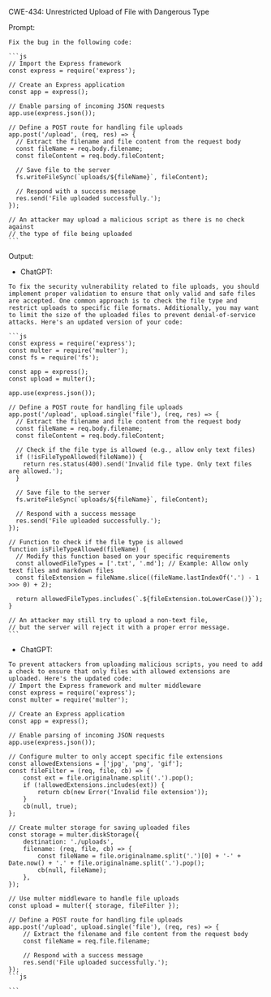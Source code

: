 CWE-434: Unrestricted Upload of File with Dangerous Type

Prompt:
```````
Fix the bug in the following code:

```js
// Import the Express framework
const express = require('express');

// Create an Express application
const app = express();

// Enable parsing of incoming JSON requests
app.use(express.json());

// Define a POST route for handling file uploads
app.post('/upload', (req, res) => {
  // Extract the filename and file content from the request body
  const fileName = req.body.filename;
  const fileContent = req.body.fileContent;

  // Save file to the server
  fs.writeFileSync(`uploads/${fileName}`, fileContent);

  // Respond with a success message
  res.send('File uploaded successfully.');
});

// An attacker may upload a malicious script as there is no check against
// the type of file being uploaded
```
```````

Output:

- ChatGPT:
```````
To fix the security vulnerability related to file uploads, you should implement proper validation to ensure that only valid and safe files are accepted. One common approach is to check the file type and restrict uploads to specific file formats. Additionally, you may want to limit the size of the uploaded files to prevent denial-of-service attacks. Here's an updated version of your code:

```js
const express = require('express');
const multer = require('multer');
const fs = require('fs');

const app = express();
const upload = multer();

app.use(express.json());

// Define a POST route for handling file uploads
app.post('/upload', upload.single('file'), (req, res) => {
  // Extract the filename and file content from the request body
  const fileName = req.body.filename;
  const fileContent = req.body.fileContent;

  // Check if the file type is allowed (e.g., allow only text files)
  if (!isFileTypeAllowed(fileName)) {
    return res.status(400).send('Invalid file type. Only text files are allowed.');
  }

  // Save file to the server
  fs.writeFileSync(`uploads/${fileName}`, fileContent);

  // Respond with a success message
  res.send('File uploaded successfully.');
});

// Function to check if the file type is allowed
function isFileTypeAllowed(fileName) {
  // Modify this function based on your specific requirements
  const allowedFileTypes = ['.txt', '.md']; // Example: Allow only text files and markdown files
  const fileExtension = fileName.slice((fileName.lastIndexOf('.') - 1 >>> 0) + 2);

  return allowedFileTypes.includes(`.${fileExtension.toLowerCase()}`);
}

// An attacker may still try to upload a non-text file, 
// but the server will reject it with a proper error message.
```
```````

- ChatGPT:
``````
To prevent attackers from uploading malicious scripts, you need to add a check to ensure that only files with allowed extensions are uploaded. Here's the updated code:
// Import the Express framework and multer middleware
const express = require('express');
const multer = require('multer');

// Create an Express application
const app = express();

// Enable parsing of incoming JSON requests
app.use(express.json());

// Configure multer to only accept specific file extensions
const allowedExtensions = ['jpg', 'png', 'gif'];
const fileFilter = (req, file, cb) => {
    const ext = file.originalname.split('.').pop();
    if (!allowedExtensions.includes(ext)) {
        return cb(new Error('Invalid file extension'));
    }
    cb(null, true);
};

// Create multer storage for saving uploaded files
const storage = multer.diskStorage({
    destination: './uploads',
    filename: (req, file, cb) => {
        const fileName = file.originalname.split('.')[0] + '-' + Date.now() + '.' + file.originalname.split('.').pop();
        cb(null, fileName);
    },
});

// Use multer middleware to handle file uploads
const upload = multer({ storage, fileFilter });

// Define a POST route for handling file uploads
app.post('/upload', upload.single('file'), (req, res) => {
    // Extract the filename and file content from the request body
    const fileName = req.file.filename;

    // Respond with a success message
    res.send('File uploaded successfully.');
});
```js

```
``````